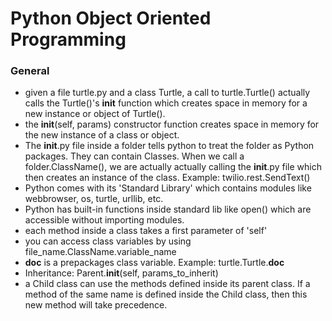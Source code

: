 # Python Object Oriented Programming

### General
- given a file turtle.py and a class Turtle, a call to turtle.Turtle() actually calls the Turtle()'s __init__ function which creates space in memory for a new  instance or object of Turtle().
- the __init__(self, params) constructor function creates space in memory for the new instance of a class or object.
- The __init__.py file inside a folder tells python to treat the folder as Python packages. They can contain Classes. When we call a folder.ClassName(), we are actually actually calling the __init__.py file which then creates an instance of the class. Example: twilio.rest.SendText()
- Python comes with its 'Standard Library' which contains modules like webbrowser, os, turtle, urllib, etc.
- Python has built-in functions inside standard lib like open() which are accessible without importing modules.
- each method inside a class takes a first parameter of 'self'
- you can access class variables by using file_name.ClassName.variable_name
- __doc__ is a prepackages class variable. Example: turtle.Turtle.__doc__
- Inheritance: Parent.__init__(self, params_to_inherit)
- a Child class can use the methods defined inside its parent class. If a method of the same name is defined inside the Child class, then this new method will take precedence.